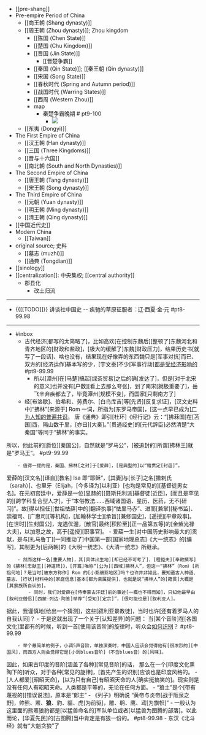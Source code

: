 - [[pre-shang]]
- Pre-empire Period of China
    - [[商王朝 (Shang dynasty)]]
    - [[周王朝 (Zhou dynasty)]]; Zhou kingdom
        - [[陈国 (Chen State)]]
        - [[楚国 (Chu Kingdom)]]
        - [[晋国 (Jin State)]]
            - [[晋楚争霸]]
        - [[秦国 (Qin State)]]; [[秦王朝 (Qin dynasty)]]
        - [[宋国 (Song State)]]
        - [[春秋时代 (Spring and Autumn period)]]
        - [[战国时代 (Warring States)]]
        - [[西周 (Western Zhou)]]
        - map
            - 秦楚争霸晚期   # pt9-100
                - ![](https://firebasestorage.googleapis.com/v0/b/firescript-577a2.appspot.com/o/imgs%2Fapp%2FXELiu-NovaKG%2F_SjmRn8MC3.jpg?alt=media&token=b8393622-df62-42ef-a58e-d3fdabcbf6fb)
    - [[东夷 (Dongyi)]]
- The First Empire of China
    - [[汉王朝 (Han dynasty)]]
    - [[三国 (Three Kingdoms)]]
    - [[晋与十六国]]
    - [[南北朝 (South and North Dynasties)]]
- The Second Empire of China
    - [[唐王朝 (Tang dynasty)]]
    - [[宋王朝 (Song dynasty)]]
- The Third Empire of China
    - [[元朝 (Yuan dynasty)]]
    - [[明王朝 (Ming dynasty)]]
    - [[清王朝 (Qing dynasty)]]
- [[中国近代史]]
- Modern China
    - [[Taiwan]]
- original source; 史料
    - [[墓志 (muzhi)]]
    - [[通典 (Tongdian)]]
- [[sinology]]
- [[centralization]]: 中央集权; [[central authority]]
    - 郡县化
        - 改土归流
- ---
- {{[[TODO]]}} 讲谈社中国史 -- 疾驰的草原征服者：辽·西夏·金·元   #pt8-99.98 
- ---
- #inbox
    - 古代经济[都写的太简略了]，比如高欢[在控制东魏后][整顿了]东魏河北和青齐地区的[财政和盐政]，[极大的缓解了]东魏[财政压力]，结果历史书[就写了一段话]、啥也没有，结果现在好像弄的东西魏只是[军事对抗]而已、双方的[经济运作]基本写的少，[宇文泰]不少[军事行动][都是受经济影响的](https://www.zhihu.com/pin/1430690806349402112) #pt9-99.99
        - 所以[潭州]在[马楚]搞起[绿茶贸易]之后的确[发达了]，但是[对于北宋的意义]也并没有[户数][看上去那么夸张]，到了南宋[就极重要了]，岳飞辛弃疾都去了，毕竟潭州[规模不变]，而国家[只剩南方了]
    - 经[布洛歇]、伯希和、劳费尔、[白鸟库吉]等[先贤][反复求证]，[汉文史料中]“拂林”[来源于] Rom 一词，所指为[东罗马帝国]，[这一点早已成为][广为人知的普遍共识](https://www.zhihu.com/question/340940737/answer/2117647362)。
唐《通典》即引[杜环]《经行记》云：“[拂菻国]在[苫国]西，隔山数千里，[亦曰][大秦]。”[贯通经史]的[元代辞臣]必然清楚“大秦国”等同于“拂林”的事实。

所以，他此前的[爵位][秦国公]，自然就是“罗马公”，[被追封的]所谓[拂林王]就是“罗马王”。 #pt9-99.99


        - 值得一提的是，秦国、拂林[之封]于[爱薛]，[是典型的]以“籍贯定[封邑]”。

爱薛的[汉文名][译自][教名] Isa 即“耶稣”，[其妻]与[长子]之名[撒剌氏（sarah）]、也里牙（Elijah，[今多译为]以利亚）[也均是常见的][基督徒男女名]。在元初宫廷中，爱薛是一位[显赫的][聂斯托利派]基督徒[近臣]，[而且是罕见的][跨学科复合型人才]，于“本俗教法......西域诸国语、星历、医药，无不[研习]”。故[得以担任][世祖怯薛]中的[翻译执事]“怯里马赤”、进而[兼掌][秘书监]、崇福司、[广惠司][等机构]，[加翰林学士][承旨][兼修国史]，[遥授][平章政事]。[在世时][生封国公]，宠遇优渥，[散官]最终[积阶至][正一品第五等]的[金紫光禄大夫]，以加恩之故，高于[遥授][职事官]。
            - 爱薛一生[对中国历史影响最大的]贡献，是与[扎马鲁丁][一同推动了]中国第一部[国家地理总志]《大一统志》的[编写]，其制更为[后两朝]的《大明一统志》、《大清一统志》所继承。


        - 然而这样一名[重要人物]，其[具体出生地][却已经不可考了]，[程钜夫][奉敕撰写]的《拂林[忠献王][神道碑]》，[开篇]唯称“[公为][西域]拂林人”，但这一“拂林”（Rom）[所指何地]？是当时[被东方称作] Rom 的[小亚细亚地区]吗？也许并非如此，要知道古人神道、墓志、[行状]材料中的[家庭信息]基本[都为亲属提供]，也就是说“拂林人”的[籍贯]大概是[其家族所自认的]。
            - 同时，我们对爱薛在[侍奉蒙古汗廷]前的事迹[一概也不得而知]，只知他最早由[叙利亚僧侣][西蒙·列边·阿答]举荐“[受知][定宗]”，[很可能也是][叙利亚人]。

据此，我谨慎地[给出一个猜测]，这些[叙利亚景教徒]，当时也许[还有着罗马人的自我认同]？
    - 于是这就出现了一个关于[认知差异]的问题：
当[某个音阶]在[各国文化]里都有的时候，听到一首[使用该音阶]的旋律时，听众会[如何识别](https://bbs.saraba1st.com/2b/thread-2005767-2-1.html)？ #pt8-99.99

        - 举个最简单的例子，小调5声音阶，单独演奏时，中国人应该会觉得他有[很浓烈的][中国风]，而西方人则会觉得它是[小调blues音阶]（不含blues音）的[风味]。
因此，如果古印度的音阶[涵盖了各种][常见音阶]的话，
那么在一个[印度文化熏陶下的]听众，对于各种[常见的旋律]，[首先产生的识别]应该也是印度风格的。
        - [人人都爱][昭昭天命]，[以为只有自己]有昭昭天命的人[确实挺搞笑的]。现实则是没有任何人有昭昭天命。人类都是平等的，无论在任何方面。
    - “狼主”是个[带有蔑视的][错误说法]，原本是“郎主” 
        - 《列子》明确说 “黄帝与炎帝[战于阪泉之野]，帅熊、罴、**狼**、豹、貙、虎[为前驱]，雕、鹖、鹰、鸢[为旗帜]”
            - 一般认为这里面的熊罴狼豹都是[以猛兽命名的]军队单位或者[以猛兽为图腾的部落]。以此而论，[华夏先民]的[古图腾]当中肯定是有狼一份的。 #pt8-99.98
        - 东汉《北斗经》就有“大魁贪狼”了
